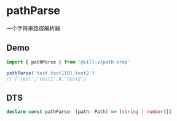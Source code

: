 # pathParse

一个字符串路径解析器

## Demo

```ts
import { pathParse } from '@vill-v/path-prop'

pathParse('test.test1[0].test2')
// ['test','test1',0,'test2']
```

## DTS

```ts
declare const pathParse: (path: Path) => (string | number)[]
```
